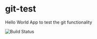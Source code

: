 # git-test
Hello World App to test the git functionality

![Build Status](https://travis-ci.org/ahmadasjad/git-test.svg?branch=master)
